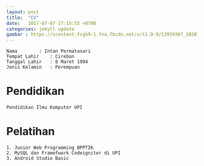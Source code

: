 ```yaml
---
layout: post
title:  "CV"
date:   2017-07-07 17:15:55 +0700
categories: jekyll update
gambar : https://scontent.fcgk9-1.fna.fbcdn.net/v/t1.0-9/13939367_10207448710315942_4586065202413628789_n.jpg?oh=dca415ef1a8fdf9adad86b7b49862bda&oe=59FC7AEA
---
```




    Nama		: Intan Permatasari
    Tempat Lahir	: Cirebon
    Tanggal Lahir	: 8 Maret 1994
    Jenis Kelamin 	: Perempuan

# Pendidikan
    Pendidikan Ilmu Komputer UPI

# Pelatihan
    1. Junior Web Programming BPPTIK
    2. MySQL dan Framefwork Codeigniter di UPI
    3. Android Studio Basic

